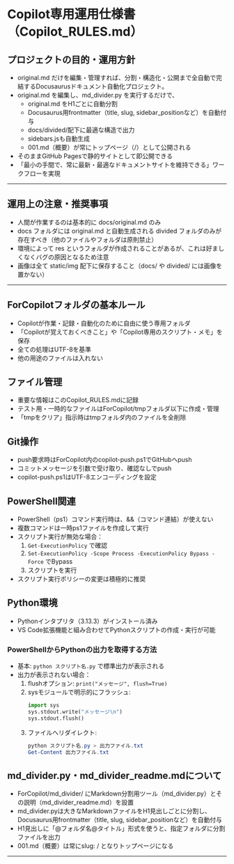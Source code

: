 # Copilot専用運用仕様書（Copilot_RULES.md）

## プロジェクトの目的・運用方針
- original.md だけを編集・管理すれば、分割・構造化・公開まで全自動で完結するDocusaurusドキュメント自動化プロジェクト。
- original.md を編集し、md_divider.py を実行するだけで、
  - original.md をH1ごとに自動分割
  - Docusaurus用frontmatter（title, slug, sidebar_positionなど）を自動付与
  - docs/divided/配下に最適な構造で出力
  - sidebars.jsも自動生成
  - 001.md（概要）が常にトップページ（/）として公開される
- そのままGitHub Pagesで静的サイトとして即公開できる
- 「最小の手間で、常に最新・最適なドキュメントサイトを維持できる」ワークフローを実現

---

## 運用上の注意・推奨事項
- 人間が作業するのは基本的に docs/original.md のみ
- docs フォルダには original.md と自動生成される divided フォルダのみが存在すべき（他のファイルやフォルダは原則禁止）
- 環境によって res というフォルダが作成されることがあるが、これは好ましくなくバグの原因となるため注意
- 画像は全て static/img 配下に保存すること（docs/ や divided/ には画像を置かない）

---

## ForCopilotフォルダの基本ルール
- Copilotが作業・記録・自動化のために自由に使う専用フォルダ
- 「Copilotが覚えておくべきこと」や「Copilot専用のスクリプト・メモ」を保存
- 全ての処理はUTF-8を基準
- 他の用途のファイルは入れない

## ファイル管理
- 重要な情報はこのCopilot_RULES.mdに記録
- テスト用・一時的なファイルはForCopilot/tmpフォルダ以下に作成・管理
- 「tmpをクリア」指示時はtmpフォルダ内のファイルを全削除

## Git操作
- push要求時はForCopilot内のcopilot-push.ps1でGitHubへpush
- コミットメッセージを引数で受け取り、確認なしでpush
- copilot-push.ps1はUTF-8エンコーディングを設定

## PowerShell関連
- PowerShell（ps1）コマンド実行時は、&&（コマンド連結）が使えない
- 複数コマンドは一時ps1ファイルを作成して実行
- スクリプト実行が無効な場合：
  1. `Get-ExecutionPolicy` で確認
  2. `Set-ExecutionPolicy -Scope Process -ExecutionPolicy Bypass -Force` でBypass
  3. スクリプトを実行
- スクリプト実行ポリシーの変更は積極的に推奨

## Python環境
- Pythonインタプリタ（3.13.3）がインストール済み
- VS Code拡張機能と組み合わせてPythonスクリプトの作成・実行が可能

### PowerShellからPythonの出力を取得する方法
- 基本: `python スクリプト名.py` で標準出力が表示される
- 出力が表示されない場合：
  1. flushオプション: `print("メッセージ", flush=True)`
  2. sysモジュールで明示的にフラッシュ:
     ```python
     import sys
     sys.stdout.write("メッセージ\n")
     sys.stdout.flush()
     ```
  3. ファイルへリダイレクト:
     ```powershell
     python スクリプト名.py > 出力ファイル.txt
     Get-Content 出力ファイル.txt
     ```

## md_divider.py・md_divider_readme.mdについて
- ForCopilot/md_divider/ にMarkdown分割用ツール（md_divider.py）とその説明（md_divider_readme.md）を設置
- md_divider.pyは大きなMarkdownファイルをH1見出しごとに分割し、Docusaurus用frontmatter（title, slug, sidebar_positionなど）を自動付与
- H1見出しに「@フォルダ名@タイトル」形式を使うと、指定フォルダに分割ファイルを出力
- 001.md（概要）は常にslug: / となりトップページになる

---
